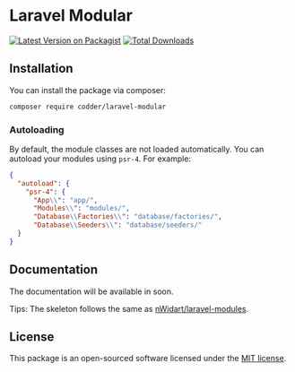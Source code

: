 # Laravel Modular

[![Latest Version on Packagist](https://img.shields.io/packagist/v/codder/laravel-modular.svg?style=flat-square)](https://packagist.org/packages/codder/laravel-modular)
[![Total Downloads](https://img.shields.io/packagist/dt/codder/laravel-modular.svg?style=flat-square)](https://packagist.org/packages/codder/laravel-modular)


## Installation

You can install the package via composer:

```bash
composer require codder/laravel-modular
```

### Autoloading

By default, the module classes are not loaded automatically. You can autoload your modules using `psr-4`. For example:

``` json
{
  "autoload": {
    "psr-4": {
      "App\\": "app/",
      "Modules\\": "modules/",
      "Database\\Factories\\": "database/factories/",
      "Database\\Seeders\\": "database/seeders/"
  }
}
```

## Documentation

The documentation will be available in soon.

Tips: The skeleton follows the same as [nWidart/laravel-modules](https://nwidart.com/laravel-modules/v6/introduction).


## License

This package is an open-sourced software licensed under the [MIT license](https://opensource.org/licenses/MIT).
